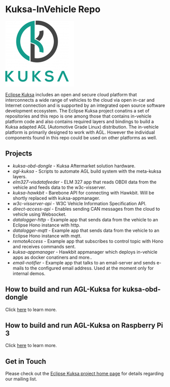 <!--
******************************************************************************
Copyright (c) 2018 Dortmund University of Applied Sciences and Arts

All rights reserved. This program and the accompanying materials
are made available under the terms of the Eclipse Public License v2.0
which accompanies this distribution, and is available at
https://www.eclipse.org/org/documents/epl-2.0/index.php

Contributors:
    Robert Hoettger - initial readme files added
*****************************************************************************
-->

# Kuksa-InVehicle Repo

 ![Alt text](./logos/kuksa.png?raw=true "Eclipse kuksa logo")

[Eclipse Kuksa](https://www.eclipse.org/kuksa/) includes an open and secure cloud platform that interconnects a wide range of vehicles to the cloud via open in-car and Internet connection and is supported by an integrated open source software development ecosystem. The Eclipse Kuksa project conatins a set of repositories and this repo is one among those that contains in-vehicle platform code and also contains required layers and bindings to build a Kuksa adapted AGL (Automotive Grade Linux) distribution. The in-vehicle platform is primarily designed to work with AGL. However the individual components found in this repo could be used on other platforms as well.



## Projects
* *kuksa-obd-dongle* - Kuksa Aftermarket solution hardware. 
* *agl-kuksa* - Scripts to automate AGL build system with the meta-kuksa layers.
* *elm327-visdatafeeder* - ELM 327 app that reads OBDII data from the vehicle and feeds data to the w3c-visserver.
* *kuksa-hawkbit* - Barebone API for connecting with Hawkbit. Will be shortly replaced with kuksa-appmanager.
* *w3c-visserver-api* - W3C Vehicle Information Specification API.
* *direct-access-api* - Enables sending CAN messages from the cloud to vehicle using Websocket.
* *datalogger-http* - Example app that sends data from the vehicle to an Eclipse Hono instance with http.
* *datalogger-mqtt* - Example app that sends data from the vehicle to an Eclipse Hono instance with mqtt.
* *remoteAccess* - Example app that subscribes to control topic with Hono and receives commands sent.
* *kuksa-appmanager* - Hawkbit appmanager which deploys in-vehicle apps as docker conatiners and more..
* *email-notifier* - Example app that talks to an email-server and sends e-mails to the configured email address. Used at the moment only for internal demos.

## How to build and run AGL-Kuksa for kuksa-obd-dongle

Click [here](https://github.com/eclipse/kuksa.invehicle/tree/master/kuksa-obd-dongle) to learn more.

## How to build and run AGL-Kuksa on Raspberry Pi 3

Click [here](https://github.com/eclipse/kuksa.invehicle/tree/master/agl-kuksa) to learn more. 


## Get in Touch

Please check out the [Eclipse Kuksa project home page](https://www.eclipse.org/kuksa/) for details regarding our mailing list.
